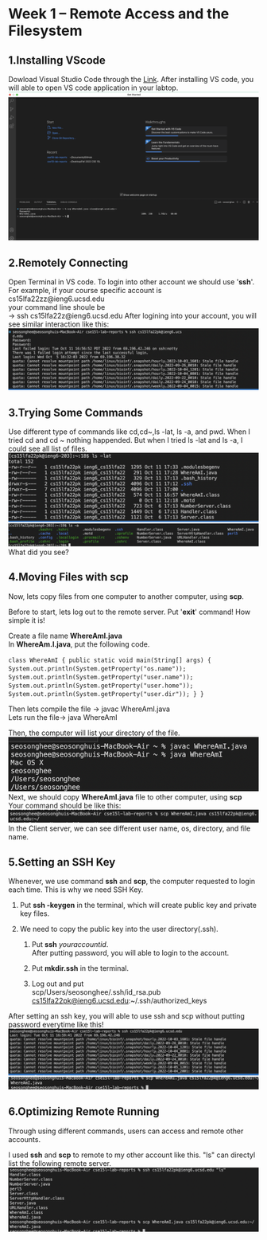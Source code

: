 # Week 1 – Remote Access and the Filesystem
## 1.Installing VScode
Dowload Visual Studio Code through the
[Link](https://code.visualstudio.com).
After installing VS code, you will able to open VS code application in your labtop.
![images](Lab1Screenshot1.png)
## 2.Remotely Connecting
Open Terminal in VS code. To login into other account we should use '**ssh**'.  
For example, if your course specific account is cs15lfa22zz<span>@ieng6.ucsd.edu<br/>
your command line shoule be<br/>-> ssh cs15lfa22z<span>@ieng6.ucsd.edu
After logining into your account, you will see similar interaction like this:
![images](Lab1screenshot15.png)

## 3.Trying Some Commands
Use different type of commands like cd,cd~,ls -lat, ls -a, and pwd.
When I tried cd and cd ~ nothing happended. 
But when I tried ls -lat and ls -a, I could see all list of files.
![images](Lab1screenshot17.png)
![images](Lab1Screenshot18.png)
 What did you see? 

## 4.Moving Files with scp
Now, lets copy files from one computer to another computer, using **scp**.

Before to start, lets log out to the remote server. Put '**exit**' command! How simple it is!

Create a file name **WhereAmI.java** <br/>
In **WhereAm.I.java**, put the following code.

`class WhereAmI {
  public static void main(String[] args) {
    System.out.println(System.getProperty("os.name"));
    System.out.println(System.getProperty("user.name"));
    System.out.println(System.getProperty("user.home"));
    System.out.println(System.getProperty("user.dir"));
  }
}`

Then lets compile the file
-> javac WhereAmI.java<br/>
Lets run the file-> java WhereAmI

Then, the computer will list your directory of the file.
![images](Lab1Screenshot6.png)<br/>
Next, we should copy **WhereAmI.java** file to other computer, using **scp** Your command should be like this:
![images](Lab1Screenshot19.png)
In the Client server, we can see different user name, os, directory, and file name. 

## 5.Setting an SSH Key
Whenever, we use command **ssh** and **scp**, the computer requested to login each time. This is why we need SSH Key.

1. Put **ssh -keygen** in the terminal, which will create public key and private key files. 

2. We need to copy the public key into the user directory(.ssh).
   
     1) Put **ssh** *youraccountid*.<br/>
     After putting password, you will able to login to the account.<br/>
     
     2) Put **mkdir.ssh** in the terminal.<br/>
      
     3) Log out and put<br/>
     scp/Users/seosonghee/.ssh/id_rsa.pub cs15lfa22pk@ieng6.ucsd.edu:~/.ssh/authorized_keys

After setting an ssh key, you will able to use ssh and scp without putting password everytime like this!
![images](Lab1screenshot12.png)
![images](Lab1screenshot13.png)

## 6.Optimizing Remote Running

Through using different commands, users can access and remote other accounts. 

I used **ssh** and **scp** to remote to my other account like this. 
"ls" can directyl list the following remote server.
![images](Lab1screenshot14.png)
